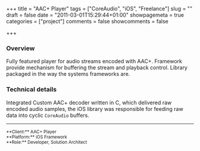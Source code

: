 +++
title = "AAC+ Player"
tags = ["CoreAudio", "iOS", "Freelance"]
slug = ""
draft = false
date = "2011-03-01T15:29:44+01:00"
showpagemeta = true
categories = ["project"]
comments = false
showcomments = false

+++

### Overview

Fully featured player for audio streams encoded with AAC+. Framework provide mechanism for buffering the stream and playback control. Library packaged in the way the systems frameworks are.

### Technical details

Integrated Custom AAC+ decoder written in C, which delivered raw encoded audio samples, the iOS library was responsible for feeding raw data into cyclic `CoreAudio` buffers.

---
<sup>
**Client:** AAC+ Player</br>
**Platform:** iOS Framework</br>
**Role:** Developer, Solution Architect
</sup>